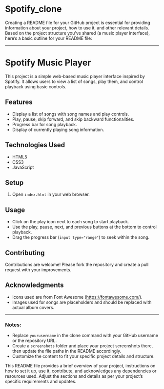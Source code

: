 # Spotify_clone
Creating a README file for your GitHub project is essential for providing information about your project, how to use it, and other relevant details. Based on the project structure you've shared (a music player interface), here’s a basic outline for your README file:

---

# Spotify Music Player

This project is a simple web-based music player interface inspired by Spotify. It allows users to view a list of songs, play them, and control playback using basic controls.

## Features

- Display a list of songs with song names and play controls.
- Play, pause, skip forward, and skip backward functionalities.
- Progress bar for song playback.
- Display of currently playing song information.

## Technologies Used

- HTML5
- CSS3
- JavaScript

## Setup

1. Open `index.html` in your web browser.

## Usage

- Click on the play icon next to each song to start playback.
- Use the play, pause, next, and previous buttons at the bottom to control playback.
- Drag the progress bar (`input type="range"`) to seek within the song.

## Contributing

Contributions are welcome! Please fork the repository and create a pull request with your improvements.

## Acknowledgments

- Icons used are from Font Awesome (https://fontawesome.com/).
- Images used for songs are placeholders and should be replaced with actual album covers.

---

### Notes:

- Replace `yourusername` in the clone command with your GitHub username or the repository URL.
- Create a `screenshots` folder and place your project screenshots there, then update the file paths in the README accordingly.
- Customize the content to fit your specific project details and structure.

This README file provides a brief overview of your project, instructions on how to set it up, use it, contribute, and acknowledges any dependencies or resources used. Adjust the sections and details as per your project’s specific requirements and updates.
